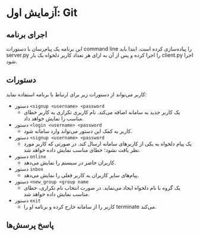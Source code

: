 # آزمایش اول: Git
## اجرای برنامه
این برنامه یک پیام‌رسان با دستورات command line را پیاده‌سازی کرده است. ابتدا باید server.py را اجرا کرده و پس از آن به ازای هر تعداد کاربر دلخواه یک بار client.py اجرا شود.
## دستورات
کاربر می‌تواند از دستورات زیر برای ارتباط با برنامه استفاده نماید:

+ دستور `<signup <username> <password`
  + یک کاربر جدید به سامانه اضافه می‌کند. نام کاربری تکراری به کاربر خطای مناسب را نمایش خواهد داد.
+ دستور `<login <username> <password`
  + کاربر به کمک این دستور می‌تواند وارد سامانه شود.
+ دستور `<signup <username> <password`
  + یک پیام دلخواه به یکی از کاربرهای سامانه ارسال کند. در صورتی که کاربر مورد نظر یافت نشود؛ خطای مناسب نمایش داده خواهد شد.
+ دستور `online`
  + کاربران حاضر در سیستم را نمایش می‌دهد.
+ دستور `inbox`
  + پیام‌های سایر کاربران به کاربر فعلی را نمایش می‌دهد.
+ دستور `<new_group <group name`
  + یک گروه با نام دلخواه ایجاد می‌نماید. در صورت انتخاب نام تکراری، خطای مناسب نمایش داده خواهد شد.
+ دستور `exit`
  + کاربر را از سامانه خارج کرده و برنامه او را terminate می‌کند.
## پاسخ پرسش‌ها

